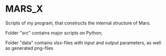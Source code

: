 # MARS_X
Scripts of my program, that constructs the internal structure of Mars.

Folder "src" contains major scripts on Python;

Folder "data" contains xlsx-files with input and output parameters, as well as generated png-files 
